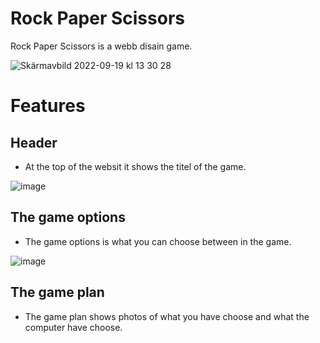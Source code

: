 # Rock Paper Scissors

Rock Paper Scissors is a webb disain game. 

![Skärmavbild 2022-09-19 kl  13 30 28](https://user-images.githubusercontent.com/106115510/191011324-9abb3598-b575-4419-a088-1514300ea8a3.png)

# Features

## Header
* At the top of the websit it shows the titel of the game.

![image](https://user-images.githubusercontent.com/106115510/191012068-e05d42f7-033f-4024-9e37-07083e1b143b.png)

## The game options
* The game options is what you can choose between in the game. 

![image](https://user-images.githubusercontent.com/106115510/191012928-3780e8ed-f8f1-4f81-8f1a-dd20a030b2d0.png)

## The game plan 
* The game plan shows photos of what you have choose and what the computer have choose. 
